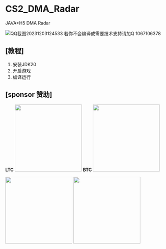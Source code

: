 
# CS2_DMA_Radar
 JAVA+H5 DMA Radar

![QQ截图20231203124533](https://github.com/MoZiHao/CS2_DMA_Radar_External/assets/31085148/a40893f3-29ac-4b43-8417-2fc255faee9a)
若你不会编译或需要技术支持请加Q 1067106378

## [教程]

 1. 安装JDK20
 2. 开启游戏
 3. 编译运行

## [sponsor 赞助]

**LTC**
<img src="https://github.com/MoZiHao/CS2_DMA_Radar_External/assets/31085148/77023d9d-97dd-4f50-bbaf-1c0027f013d5" width="210px">
**BTC**
<img src="https://github.com/MoZiHao/CS2_DMA_Radar_External/assets/31085148/3c65bc53-8a91-4901-915d-0b99963ea036" width="210px">

<img src="https://github.com/MoZiHao/CS2_DMA_Radar_External/assets/31085148/eb2cefae-e55c-4de6-9e06-06c7583ebbe3" width="210px">
<img src="https://github.com/MoZiHao/CS2_DMA_Radar_External/assets/31085148/18ce94d5-9afd-4e6c-a6f8-db848c0d3187" width="210px">



